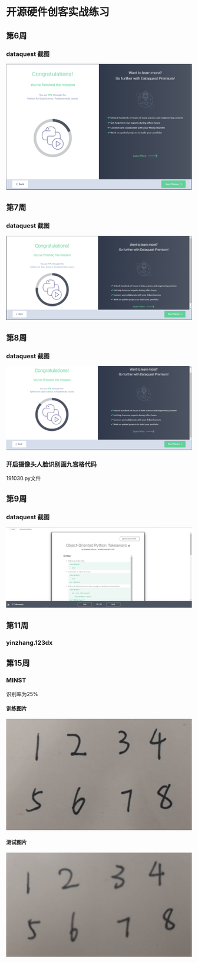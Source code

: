 # 开源硬件创客实战练习
## 第6周
### dataquest 截图

![image](https://github.com/ophwsjtu18/ohw19f/blob/master/student/ykq/lesson2.PNG)

## 第7周
### dataquest 截图

![image](https://github.com/ophwsjtu18/ohw19f/blob/master/student/ykq/lesson7.PNG)

## 第8周
### dataquest 截图

![image](https://github.com/ophwsjtu18/ohw19f/blob/master/student/ykq/lesson8.PNG)

### 开启摄像头人脸识别画九宫格代码
 191030.py文件

## 第9周
### dataquest 截图

![image](https://github.com/ophwsjtu18/ohw19f/blob/master/student/ykq/lesson202.png)

## 第11周
### yinzhang.123dx

## 第15周
### MINST
识别率为25%
#### 训练图片
![image](https://github.com/ophwsjtu18/ohw19f/blob/master/student/ykq/number.jpg)
#### 测试图片
![image](https://github.com/ophwsjtu18/ohw19f/blob/master/student/ykq/number2.jpg)
